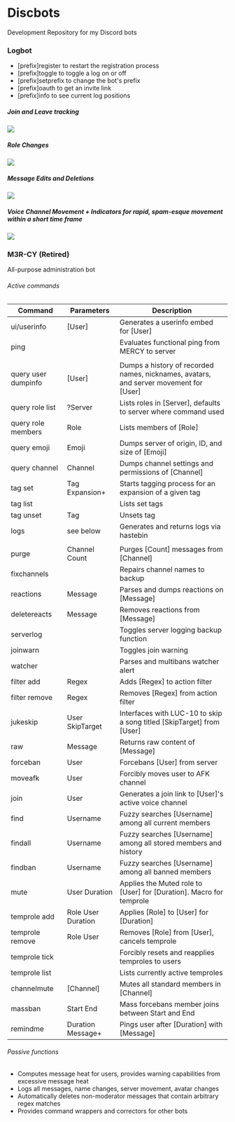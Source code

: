 # Discbots


Development Repository for my Discord bots
### Logbot

* [prefix]register to restart the registration process
* [prefix]toggle <logname> to toggle a log on or off
* [prefix]setprefix to change the bot's prefix
* [prefix]oauth to get an invite link
* [prefix]info to see current log positions

##### Join and Leave tracking

![](https://i.imgur.com/ezITy1s.png)

##### Role Changes

![](https://i.imgur.com/v2otp0H.png)

##### Message Edits and Deletions

![](https://i.imgur.com/a6IsfUG.png)

##### Voice Channel Movement + Indicators for rapid, spam-esque movement within a short time frame

![](https://i.imgur.com/Wb2r9By.png)

### M3R-CY (Retired)

All-purpose administration bot

###### Active commands
| Command             | Parameters         | Description                                                                           |
|---------------------|--------------------|---------------------------------------------------------------------------------------|
| ui/userinfo         | [User]             | Generates a userinfo embed for [User]                                                 |
| ping                |                    | Evaluates functional ping from MERCY to server                                        |
|                     |                    |                                                                                       |
| query user dumpinfo | [User]             | Dumps a history of recorded names, nicknames, avatars, and server movement for [User] |
| query role list     | ?Server            | Lists roles in [Server], defaults to server where command used                        |
| query role members  | Role               | Lists members of [Role]                                                               |
| query emoji         | Emoji              | Dumps server of origin, ID, and size of [Emoji]                                       |
| query channel       | Channel            | Dumps channel settings and permissions of [Channel]                                   |
| tag set             | Tag Expansion+     | Starts tagging process for an expansion of a given tag                                |
| tag list            |                    | Lists set tags                                                                        |
| tag unset           | Tag                | Unsets tag                                                                            |
| logs                | see below          | Generates and returns logs via hastebin                                               |
|                     |                    |                                                                                       |
| purge               | Channel Count      | Purges [Count] messages from [Channel]                                                |
| fixchannels         |                    | Repairs channel names to backup                                                       |
| reactions           | Message            | Parses and dumps reactions on [Message]                                               |
| deletereacts        | Message            | Removes reactions from [Message]                                                      |
| serverlog           |                    | Toggles server logging backup function                                                |
| joinwarn            |                    | Toggles join warning                                                                  |
| watcher             |                    | Parses and multibans watcher alert                                                    |
| filter add          | Regex              | Adds [Regex] to action filter                                                         |
| filter remove       | Regex              | Removes [Regex] from action filter                                                    |
| jukeskip            | User SkipTarget    | Interfaces with LUC-10 to skip a song titled [SkipTarget] from [User]                 |
| raw                 | Message            | Returns raw content of [Message]                                                      |
| forceban            | User               | Forcebans [User] from server                                                          |
| moveafk             | User               | Forcibly moves user to AFK channel                                                    |
| join                | User               | Generates a join link to [User]'s active voice channel                                |
| find                | Username           | Fuzzy searches [Username] among all current members                                   |
| findall             | Username           | Fuzzy searches [Username] among all stored members and history                        |
| findban             | Username           | Fuzzy searches [Username] among all banned members                                    |
| mute                | User Duration      | Applies the Muted role to [User] for [Duration]. Macro for temprole                   |
| temprole add        | Role User Duration | Applies [Role] to [User] for [Duration]                                               |
| temprole remove     | Role User          | Removes [Role] from [User], cancels temprole                                          |
| temprole tick       |                    | Forcibly resets and reapplies temproles to users                                      |
| temprole list       |                    | Lists currently active temproles                                                      |
| channelmute         | [Channel]          | Mutes all standard members in [Channel]                                               |
| massban             | Start End          | Mass forcebans member joins between Start and End                                     |
| remindme            | Duration Message+  | Pings user after [Duration] with [Message]                                            |

###### Passive functions

* Computes message heat for users, provides warning capabilities from excessive message heat
* Logs all messages, name changes, server movement, avatar changes
* Automatically deletes non-moderator messages that contain arbitrary regex matches
* Provides command wrappers and correctors for other bots




